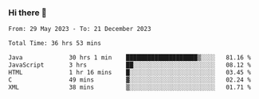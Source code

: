 ### Hi there 👋

<!--START_SECTION:waka-->

```txt
From: 29 May 2023 - To: 21 December 2023

Total Time: 36 hrs 53 mins

Java             30 hrs 1 min    ████████████████████▒░░░░   81.16 %
JavaScript       3 hrs           ██░░░░░░░░░░░░░░░░░░░░░░░   08.12 %
HTML             1 hr 16 mins    █░░░░░░░░░░░░░░░░░░░░░░░░   03.45 %
C                49 mins         ▓░░░░░░░░░░░░░░░░░░░░░░░░   02.24 %
XML              38 mins         ▒░░░░░░░░░░░░░░░░░░░░░░░░   01.71 %
```

<!--END_SECTION:waka-->
<!--
**the-beef-calculator/the-beef-calculator** is a ✨ _special_ ✨ repository because its `README.md` (this file) appears on your GitHub profile.

Here are some ideas to get you started:

- 🔭 I’m currently working on ...
- 🌱 I’m currently learning ...
- 👯 I’m looking to collaborate on ...
- 🤔 I’m looking for help with ...
- 💬 Ask me about ...
- 📫 How to reach me: ...
- 😄 Pronouns: ...
- ⚡ Fun fact: ...
-->
